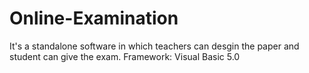 # Online-Examination
It's a standalone software in which teachers can desgin the paper and student can give the exam.
Framework: Visual Basic 5.0

